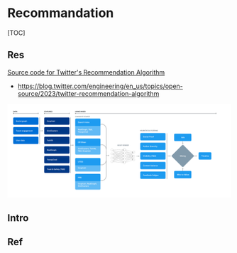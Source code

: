 # Recommandation

[TOC]



## Res
[Source code for Twitter's Recommendation Algorithm](https://github.com/twitter/the-algorithm)
- https://blog.twitter.com/engineering/en_us/topics/open-source/2023/twitter-recommendation-algorithm

![](../../../../../../Assets/Pics/Pasted%20image%2020230403150525.png)


## Intro


## Ref

